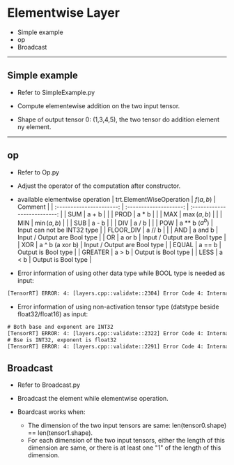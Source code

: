 # Elementwise Layer

+ Simple example
+ op
+ Broadcast

---

## Simple example

+ Refer to SimpleExample.py
+ Compute elementewise addition on the two input tensor.

+ Shape of output tensor 0: (1,3,4,5), the two tensor do addition element ny element.

---

## op

+ Refer to Op.py
+ Adjust the operator of the computation after constructor.

+ available elementwise operation
| trt.ElementWiseOperation |  $f\left(a,b\right)$   |           Comment            |
| :----------------------: | :--------------------: | :--------------------------: |
|           SUM            |         a + b          |                              |
|           PROD           |         a * b          |                              |
|           MAX            | $\max\left(a,b\right)$ |                              |
|           MIN            | $\min\left(a,b\right)$ |                              |
|           SUB            |         a - b          |                              |
|           DIV            |         a / b          |                              |
|           POW            |   a \*\* b ($a^{b}$)   | Input can not be INT32 type  |
|        FLOOR_DIV         |         a // b         |                              |
|           AND            |        a and b         | Input / Output are Bool type |
|            OR            |         a or b         | Input / Output are Bool type |
|           XOR            |    a ^ b (a xor b)     | Input / Output are Bool type |
|          EQUAL           |         a == b         |     Output is Bool type      |
|         GREATER          |         a > b          |     Output is Bool type      |
|           LESS           |         a < b          |     Output is Bool type      |

+ Error information of using other data type while BOOL type is needed as input:

```txt
[TensorRT] ERROR: 4: [layers.cpp::validate::2304] Error Code 4: Internal Error ((Unnamed Layer* 0) [ElementWise]: operation AND requires boolean inputs.)
```

+ Error information of using non-activation tensor type (datstype beside float32/float16) as input:

```txt
# Both base and exponent are INT32
[TensorRT] ERROR: 4: [layers.cpp::validate::2322] Error Code 4: Internal Error ((Unnamed Layer* 0) [ElementWise]: operation POW requires inputs with activation type.)
# Bse is INT32, exponent is float32
[TensorRT] ERROR: 4: [layers.cpp::validate::2291] Error Code 4: Internal Error ((Unnamed Layer* 0) [ElementWise]: operation POW has incompatible input types Float and Int32)
```

## Broadcast

+ Refer to Broadcast.py
+ Broadcast the element while elementwise operation.

+ Boardcast works when:
  + The dimension of the two input tensors are same: len(tensor0.shape) == len(tensor1.shape).
  + For each dimension of the two input tensors, either the length of this dimension are same, or there is at least one "1" of the length of this dimension.
